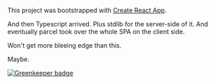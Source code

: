 This project was bootstrapped with [Create React App](https://github.com/facebookincubator/create-react-app).

And then Typescript arrived.
Plus stdlib for the server-side of it.
And eventually parcel took over the whole SPA on the client side.

Won't get more bleeing edge than this.

Maybe.

[![Greenkeeper badge](https://badges.greenkeeper.io/jsDotCr/exist-sXe.svg)](https://greenkeeper.io/)